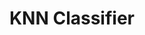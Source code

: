 ---
title: KNN Classifier
weight: 1
variants: +flyte -serverless -byoc -selfmanaged
layout: py_example
example_file: /external/unionai-examples/v1/flyte-integrations/flytekit-plugins/modin_plugin/modin_plugin/knn_classifier.py
---